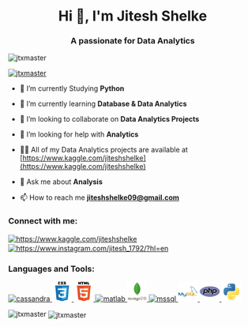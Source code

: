 <h1 align="center">Hi 👋, I'm Jitesh Shelke</h1>
<h3 align="center">A passionate for Data Analytics</h3>

<p align="left"> <img src="https://komarev.com/ghpvc/?username=jtxmaster&label=Profile%20views&color=0e75b6&style=flat" alt="jtxmaster" /> </p>

<p align="left"> <a href="https://github.com/ryo-ma/github-profile-trophy"><img src="https://github-profile-trophy.vercel.app/?username=jtxmaster" alt="jtxmaster" /></a> </p>

- 🔭 I’m currently Studying **Python**

- 🌱 I’m currently learning **Database & Data Analytics**

- 👯 I’m looking to collaborate on **Data Analytics Projects**

- 🤝 I’m looking for help with **Analytics**

- 👨‍💻 All of my Data Analytics projects are available at [https://www.kaggle.com/jiteshshelke](https://www.kaggle.com/jiteshshelke)

- 💬 Ask me about **Analysis**

- 📫 How to reach me **jiteshshelke09@gmail.com**

<h3 align="left">Connect with me:</h3>
<p align="left">
<a href="https://kaggle.com/https://www.kaggle.com/jiteshshelke" target="blank"><img align="center" src="https://raw.githubusercontent.com/rahuldkjain/github-profile-readme-generator/master/src/images/icons/Social/kaggle.svg" alt="https://www.kaggle.com/jiteshshelke" height="30" width="40" /></a>
<a href="https://instagram.com/https://www.instagram.com/jitesh_1792/?hl=en" target="blank"><img align="center" src="https://raw.githubusercontent.com/rahuldkjain/github-profile-readme-generator/master/src/images/icons/Social/instagram.svg" alt="https://www.instagram.com/jitesh_1792/?hl=en" height="30" width="40" /></a>
</p>

<h3 align="left">Languages and Tools:</h3>
<p align="left"> <a href="https://cassandra.apache.org/" target="_blank" rel="noreferrer"> <img src="https://www.vectorlogo.zone/logos/apache_cassandra/apache_cassandra-icon.svg" alt="cassandra" width="40" height="40"/> </a> <a href="https://www.w3schools.com/css/" target="_blank" rel="noreferrer"> <img src="https://raw.githubusercontent.com/devicons/devicon/master/icons/css3/css3-original-wordmark.svg" alt="css3" width="40" height="40"/> </a> <a href="https://www.w3.org/html/" target="_blank" rel="noreferrer"> <img src="https://raw.githubusercontent.com/devicons/devicon/master/icons/html5/html5-original-wordmark.svg" alt="html5" width="40" height="40"/> </a> <a href="https://www.mathworks.com/" target="_blank" rel="noreferrer"> <img src="https://upload.wikimedia.org/wikipedia/commons/2/21/Matlab_Logo.png" alt="matlab" width="40" height="40"/> </a> <a href="https://www.mongodb.com/" target="_blank" rel="noreferrer"> <img src="https://raw.githubusercontent.com/devicons/devicon/master/icons/mongodb/mongodb-original-wordmark.svg" alt="mongodb" width="40" height="40"/> </a> <a href="https://www.microsoft.com/en-us/sql-server" target="_blank" rel="noreferrer"> <img src="https://www.svgrepo.com/show/303229/microsoft-sql-server-logo.svg" alt="mssql" width="40" height="40"/> </a> <a href="https://www.mysql.com/" target="_blank" rel="noreferrer"> <img src="https://raw.githubusercontent.com/devicons/devicon/master/icons/mysql/mysql-original-wordmark.svg" alt="mysql" width="40" height="40"/> </a> <a href="https://www.php.net" target="_blank" rel="noreferrer"> <img src="https://raw.githubusercontent.com/devicons/devicon/master/icons/php/php-original.svg" alt="php" width="40" height="40"/> </a> <a href="https://www.python.org" target="_blank" rel="noreferrer"> <img src="https://raw.githubusercontent.com/devicons/devicon/master/icons/python/python-original.svg" alt="python" width="40" height="40"/> </a> </p>

<p><img align="left" src="https://github-readme-stats.vercel.app/api/top-langs?username=jtxmaster&show_icons=true&locale=en&layout=compact" alt="jtxmaster" /></p>

<p>&nbsp;<img align="center" src="https://github-readme-stats.vercel.app/api?username=jtxmaster&show_icons=true&locale=en" alt="jtxmaster" /></p>
